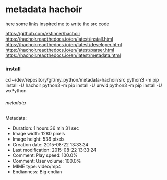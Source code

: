 # metadata hachoir
here some links inspired me to write the src code

https://github.com/vstinner/hachoir
https://hachoir.readthedocs.io/en/latest/install.html
https://hachoir.readthedocs.io/en/latest/developer.html
https://hachoir.readthedocs.io/en/latest/parser.html
https://hachoir.readthedocs.io/en/latest/metadata.html

### install
cd ~/dev/repository/git/my_python/metadata-hachoir/src
python3 -m pip install -U hachoir
python3 -m pip install -U urwid
python3 -m pip install -U wxPython

###### metadata
Metadata:
- Duration: 1 hours 36 min 31 sec
- Image width: 1280 pixels
- Image height: 536 pixels
- Creation date: 2015-08-22 13:33:24
- Last modification: 2015-08-22 13:33:24
- Comment: Play speed: 100.0%
- Comment: User volume: 100.0%
- MIME type: video/mp4
- Endianness: Big endian

